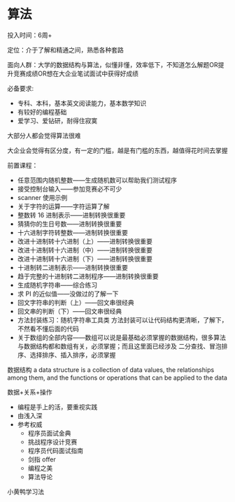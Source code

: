 # 算法
投入时间：6周+

定位：介于了解和精通之间，熟悉各种套路

面向人群：大学的数据结构与算法，似懂非懂，效率低下，不知道怎么解题OR提升竞赛成绩OR想在大企业笔试面试中获得好成绩

必备要求:
+ 专科、本科，基本英文阅读能力，基本数学知识
+ 有较好的编程基础
+ 爱学习、爱钻研，耐得住寂寞

大部分人都会觉得算法很难

大企业会觉得有区分度，有一定的门槛，越是有门槛的东西，越值得花时间去掌握

前置课程：
+ 任意范围内随机整数——生成随机数可以帮助我们测试程序
+ 接受控制台输入——参加竞赛必不可少
+ scanner 使用示例
+ 关于字符的运算——字符运算了解
+ 整数转 16 进制表示——进制转换很重要
+ 猜猜你的生日号数——进制转换很重要
+ 十六进制字符转整数——进制转换很重要
+ 改进十进制转十六进制（上）——进制转换很重要
+ 改进十进制转十六进制（中）——进制转换很重要
+ 改进十进制转十六进制（下）——进制转换很重要
+ 十进制转二进制表示——进制转换很重要
+ 趋于完整的十进制转二进制程序——进制转换很重要
+ 生成随机字符串——综合练习
+ 求 PI 的近似值——没做过的了解一下
+ 回文字符串的判断（上）——回文串很经典
+ 回文串的判断（下）——回文串很经典
+ 方法封装练习：随机字符串工具类 方法封装可以让代码结构更清晰，了解下，不然看不懂后面的代码
+ 关于数组的全部内容——数组可以说是最基础必须掌握的数据结构，很多算法与数据结构都和数组有关，必须掌握；而且这里面已经涉及 二分查找、冒泡排序、选择排序、插入排序，必须掌握

数据结构
a data structure is a collection of data values, the relationships among them, and the functions or operations that can be applied to the data

数据+关系+操作

+ 编程是手上的活，要重视实践
+ 由浅入深
+ 参考权威
  + 程序员面试金典
  + 挑战程序设计竞赛
  + 程序员代码面试指南
  + 剑指 offer
  + 编程之美
  + 算法导论

小黄鸭学习法